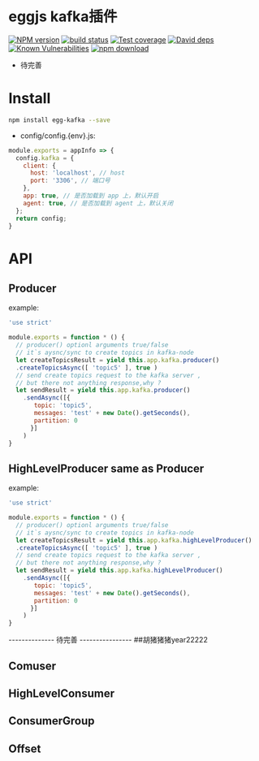 # eggjs kafka插件

[![NPM version][npm-image]][npm-url]
[![build status][travis-image]][travis-url]
[![Test coverage][codecov-image]][codecov-url]
[![David deps][david-image]][david-url]
[![Known Vulnerabilities][snyk-image]][snyk-url]
[![npm download][download-image]][download-url]

[npm-image]: https://img.shields.io/npm/v/egg-kafka.svg?style=flat-square
[npm-url]: https://npmjs.org/package/egg-kafka
[travis-image]: https://img.shields.io/travis/ntfs32/egg-kafka.svg?style=flat-square
[travis-url]: https://travis-ci.org/ntfs32/egg-kafka
[codecov-image]: https://codecov.io/gh/ntfs32/egg-kafka/branch/master/graph/badge.svg
[codecov-url]: https://codecov.io/gh/ntfs32/egg-kafka
[david-image]: https://img.shields.io/david/ntfs32/egg-kafka.svg?style=flat-square
[david-url]: https://david-dm.org/ntfs32/egg-kafka
[snyk-image]: https://snyk.io/test/github/ntfs32/egg-kafka/badge.svg?style=flat-square
[snyk-url]: https://snyk.io/test/github/ntfs32/egg-kafka
[download-image]: https://img.shields.io/npm/dm/egg-kafka.svg?style=flat-square
[download-url]: https://npmjs.org/package/egg-kafka

- 待完善
# Install
```bash
npm install egg-kafka --save
```
- config/config.{env}.js:
```javascript
module.exports = appInfo => {
  config.kafka = {
    client: {
      host: 'localhost', // host
      port: '3306', // 端口号
    },
    app: true, // 是否加载到 app 上，默认开启
    agent: true, // 是否加载到 agent 上，默认关闭
  };
  return config;
}
```

# API
## Producer
example:
```javascript
'use strict'

module.exports = function * () {
  // producer() optionl arguments true/false
  // it`s aysnc/sync to create topics in kafka-node
  let createTopicsResult = yield this.app.kafka.producer()
  .createTopicsAsync([ 'topic5' ], true )
  // send create topics request to the kafka server ,
  // but there not anything response,why ?
  let sendResult = yield this.app.kafka.producer()
    .sendAsync([{
       topic: 'topic5', 
       messages: 'test' + new Date().getSeconds(), 
       partition: 0 
      }]
    )
}
```

## HighLevelProducer same as Producer
example:
```javascript
'use strict'

module.exports = function * () {
  // producer() optionl arguments true/false
  // it`s aysnc/sync to create topics in kafka-node
  let createTopicsResult = yield this.app.kafka.highLevelProducer()
  .createTopicsAsync([ 'topic5' ], true )
  // send create topics request to the kafka server ,
  // but there not anything response,why ?
  let sendResult = yield this.app.kafka.highLevelProducer()
    .sendAsync([{
       topic: 'topic5', 
       messages: 'test' + new Date().getSeconds(), 
       partition: 0 
      }]
    )
}
```

-------------- 待完善 ----------------
##胡猪猪猪year22222
## Comuser

## HighLevelConsumer

## ConsumerGroup

## Offset
